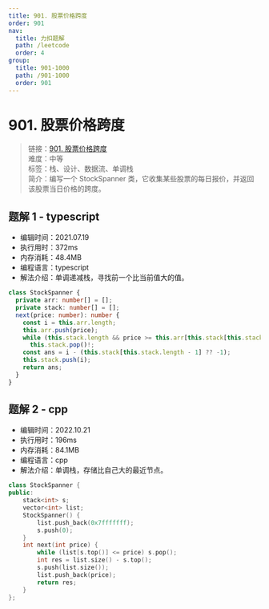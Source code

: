 ```yaml
---
title: 901. 股票价格跨度
order: 901
nav:
  title: 力扣题解
  path: /leetcode
  order: 4
group:
  title: 901-1000
  path: /901-1000
  order: 901
---
```


# 901. 股票价格跨度

> 链接：[901. 股票价格跨度](https://leetcode-cn.com/problems/online-stock-span/)  
> 难度：中等  
> 标签：栈、设计、数据流、单调栈  
> 简介：编写一个 StockSpanner 类，它收集某些股票的每日报价，并返回该股票当日价格的跨度。

## 题解 1 - typescript

- 编辑时间：2021.07.19
- 执行用时：372ms
- 内存消耗：48.4MB
- 编程语言：typescript
- 解法介绍：单调递减栈，寻找前一个比当前值大的值。

```typescript
class StockSpanner {
  private arr: number[] = [];
  private stack: number[] = [];
  next(price: number): number {
    const i = this.arr.length;
    this.arr.push(price);
    while (this.stack.length && price >= this.arr[this.stack[this.stack.length - 1]])
      this.stack.pop()!;
    const ans = i - (this.stack[this.stack.length - 1] ?? -1);
    this.stack.push(i);
    return ans;
  }
}
```

## 题解 2 - cpp

- 编辑时间：2022.10.21
- 执行用时：196ms
- 内存消耗：84.1MB
- 编程语言：cpp
- 解法介绍：单调栈，存储比自己大的最近节点。

```cpp
class StockSpanner {
public:
    stack<int> s;
    vector<int> list;
    StockSpanner() {
        list.push_back(0x7fffffff);
        s.push(0);
    }
    int next(int price) {
        while (list[s.top()] <= price) s.pop();
        int res = list.size() - s.top();
        s.push(list.size());
        list.push_back(price);
        return res;
    }
};
```
